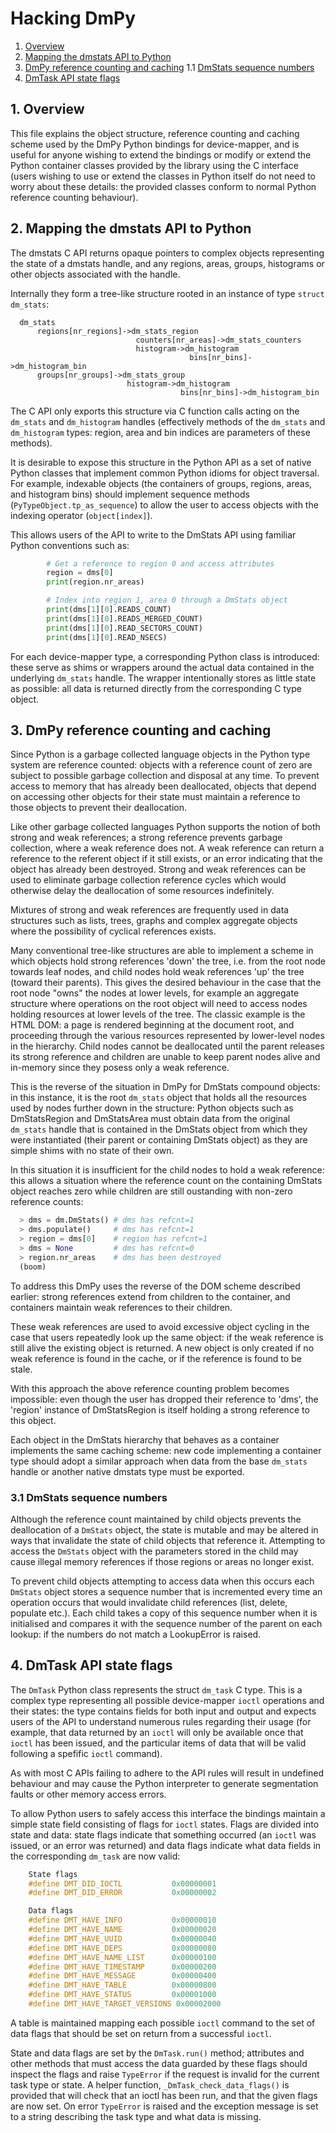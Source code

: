 # Hacking DmPy

1. [Overview](#s1)
1. [Mapping the dmstats API to Python](#s2)
1. [DmPy reference counting and caching](#s3)
  1.1 [DmStats sequence numbers](#s3.1)
1. [DmTask API state flags](#s4)

## 1. Overview <a name="s1"/></a>
This file explains the object structure, reference counting and caching
scheme used by the DmPy Python bindings for device-mapper, and is useful
for anyone wishing to extend the bindings or modify or extend the Python
container classes provided by the library using the C interface (users
wishing to use or extend the classes in Python itself do not need to
worry about these details: the provided classes conform to normal Python
reference counting behaviour).


## 2. Mapping the dmstats API to Python <a name="s2"/></a>
The dmstats C API returns opaque pointers to complex objects
representing the state of a dmstats handle, and any regions, areas,
groups, histograms or other objects associated with the handle.

Internally they form a tree-like structure rooted in an instance of type
`struct dm_stats`:

```
  dm_stats
      regions[nr_regions]->dm_stats_region
                            counters[nr_areas]->dm_stats_counters
                            histogram->dm_histogram
                                        bins[nr_bins]->dm_histogram_bin
      groups[nr_groups]->dm_stats_group
                          histogram->dm_histogram
                                      bins[nr_bins]->dm_histogram_bin
```

The C API only exports this structure via C function calls acting on the
`dm_stats` and `dm_histogram` handles (effectively methods of the
`dm_stats` and `dm_histogram` types: region, area and bin indices are
parameters of these methods).

It is desirable to expose this structure in the Python API as a set of
native Python classes that implement common Python idioms for object
traversal. For example, indexable objects (the containers of groups,
regions, areas, and histogram bins) should implement sequence methods
(`PyTypeObject.tp_as_sequence`) to allow the user to access objects with
the indexing operator (`object[index]`).

This allows users of the API to write to the DmStats API using familiar
Python conventions such as:

```python
        # Get a reference to region 0 and access attributes
        region = dms[0]
        print(region.nr_areas)

        # Index into region 1, area 0 through a DmStats object
        print(dms[1][0].READS_COUNT)
        print(dms[1][0].READS_MERGED_COUNT)
        print(dms[1][0].READ_SECTORS_COUNT)
        print(dms[1][0].READ_NSECS)

```

For each device-mapper type, a corresponding Python class is introduced:
these serve as shims or wrappers around the actual data contained in the
underlying `dm_stats` handle. The wrapper intentionally stores as little
state as possible: all data is returned directly from the corresponding
C type object.


## 3. DmPy reference counting and caching <a name="s3"/></a>
Since Python is a garbage collected language objects in the Python type
system are reference counted: objects with a reference count of zero are
subject to possible garbage collection and disposal at any time. To
prevent access to memory that has already been deallocated, objects that
depend on accessing other objects for their state must maintain a
reference to those objects to prevent their deallocation.

Like other garbage collected languages Python supports the notion of
both strong and weak references; a strong reference prevents garbage
collection, where a weak reference does not. A weak reference can return
a reference to the referent object if it still exists, or an error
indicating that the object has already been destroyed. Strong and weak
references can be used to eliminate garbage collection reference cycles
which would otherwise delay the deallocation of some resources
indefinitely.

Mixtures of strong and weak references are frequently used in data
structures such as lists, trees, graphs and complex aggregate objects
where the possibility of cyclical references exists.

Many conventional tree-like structures are able to implement a scheme in
which objects hold strong references 'down' the tree, i.e. from the root
node towards leaf nodes, and child nodes hold weak references 'up' the
tree (toward their parents). This gives the desired behaviour in the
case that the root node "owns" the nodes at lower levels, for example an
aggregate structure where operations on the root object will need to
access nodes holding resources at lower levels of the tree. The classic
example is the HTML DOM: a page is rendered beginning at the document
root, and proceeding through the various resources represented by
lower-level nodes in the hierarchy. Child nodes cannot be deallocated
until the parent releases its strong reference and children are unable
to keep parent nodes alive and in-memory since they posess only a weak
reference.

This is the reverse of the situation in DmPy for DmStats compound
objects: in this instance, it is the root `dm_stats` object that holds
all the resources used by nodes further down in the structure: Python
objects such as DmStatsRegion and DmStatsArea must obtain data from the
original `dm_stats` handle that is contained in the DmStats object from
which they were instantiated (their parent or containing DmStats
object) as they are simple shims with no state of their own.

In this situation it is insufficient for the child nodes to hold a weak
reference: this allows a situation where the reference count on the
containing DmStats object reaches zero while children are still
oustanding with non-zero reference counts:

```python
  > dms = dm.DmStats() # dms has refcnt=1
  > dms.populate()     # dms has refcnt=1
  > region = dms[0]    # region has refcnt=1
  > dms = None         # dms has refcnt=0
  > region.nr_areas    # dms has been destroyed
  (boom)

```

To address this DmPy uses the reverse of the DOM scheme described
earlier: strong references extend from children to the container, and
containers maintain weak references to their children.

These weak references are used to avoid excessive object cycling in the
case that users repeatedly look up the same object: if the weak
reference is still alive the existing object is returned.  A new object
is only created if no weak reference is found in the cache, or if the
reference is found to be stale.

With this approach the above reference counting problem becomes
impossible: even though the user has dropped their reference to 'dms',
the 'region' instance of DmStatsRegion is itself holding a strong
reference to this object.

Each object in the DmStats hierarchy that behaves as a container
implements the same caching scheme: new code implementing a container
type should adopt a similar approach when data from the base `dm_stats`
handle or another native dmstats type must be exported.

### 3.1 DmStats sequence numbers <a name="s3.1"/></a>
Although the reference count maintained by child objects prevents the
deallocation of a `DmStats` object, the state is mutable and may be
altered in ways that invalidate the state of child objects that
reference it. Attempting to access the `DmStats` object with the
parameters stored in the child may cause illegal memory references if
those regions or areas no longer exist.

To prevent child objects attempting to access data when this occurs each
`DmStats` object stores a sequence number that is incremented every time
an operation occurs that would invalidate child references (list,
delete, populate etc.). Each child takes a copy of this sequence number
when it is initialised and compares it with the sequence number of the
parent on each lookup: if the numbers do not match a LookupError is
raised.

## 4. DmTask API state flags <a name="s4"/></a>
The `DmTask` Python class represents the struct `dm_task` C type. This is
a complex type representing all possible device-mapper `ioctl` operations
and their states: the type contains fields for both input and output and
expects users of the API to understand numerous rules regarding their
usage (for example, that data returned by an `ioctl` will only be
available once that `ioctl` has been issued, and the particular items of
data that will be valid following a spefific `ioctl` command).

As with most C APIs failing to adhere to the API rules will result in
undefined behaviour and may cause the Python interpreter to generate
segmentation faults or other memory access errors.

To allow Python users to safely access this interface the bindings
maintain a simple state field consisting of flags for `ioctl` states.
Flags are divided into state and data: state flags indicate that
something occurred (an `ioctl` was issued, or an error was returned) and
data flags indicate what data fields in the corresponding `dm_task` are
now valid:

```C
    State flags
    #define DMT_DID_IOCTL           0x00000001
    #define DMT_DID_ERROR           0x00000002

    Data flags
    #define DMT_HAVE_INFO           0x00000010
    #define DMT_HAVE_NAME           0x00000020
    #define DMT_HAVE_UUID           0x00000040
    #define DMT_HAVE_DEPS           0x00000080
    #define DMT_HAVE_NAME_LIST      0x00000100
    #define DMT_HAVE_TIMESTAMP      0x00000200
    #define DMT_HAVE_MESSAGE        0x00000400
    #define DMT_HAVE_TABLE          0x00000800
    #define DMT_HAVE_STATUS         0x00001000
    #define DMT_HAVE_TARGET_VERSIONS 0x00002000

```

A table is maintained mapping each possible `ioctl` command to the set of
data flags that should be set on return from a successful `ioctl`.

State and data flags are set by the `DmTask.run()` method; attributes and
other methods that must access the data guarded by these flags should
inspect the flags and raise `TypeError` if the request is invalid for the
current task type or state. A helper function,
`_DmTask_check_data_flags()` is provided that will check that an ioctl has
been run, and that the given flags are now set. On error `TypeError` is
raised and the exception message is set to a string describing the task
type and what data is missing.

